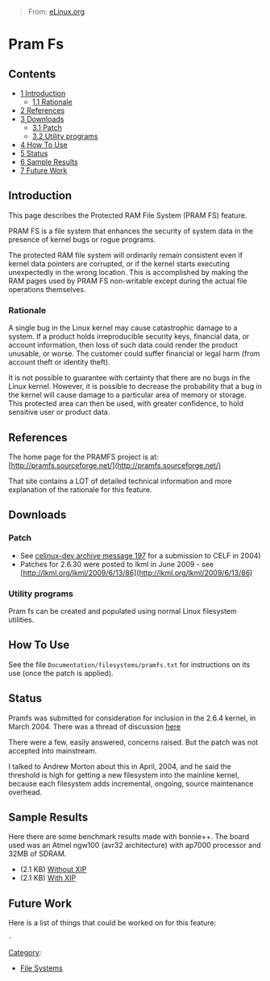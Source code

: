 > From: [eLinux.org](http://eLinux.org/Pram_Fs "http://eLinux.org/Pram_Fs")


# Pram Fs



## Contents

-   [1 Introduction](#introduction)
    -   [1.1 Rationale](#rationale)
-   [2 References](#references)
-   [3 Downloads](#downloads)
    -   [3.1 Patch](#patch)
    -   [3.2 Utility programs](#utility-programs)
-   [4 How To Use](#how-to-use)
-   [5 Status](#status)
-   [6 Sample Results](#sample-results)
-   [7 Future Work](#future-work)

## Introduction

This page describes the Protected RAM File System (PRAM FS) feature.

PRAM FS is a file system that enhances the security of system data in
the presence of kernel bugs or rogue programs.

The protected RAM file system will ordinarily remain consistent even if
kernel data pointers are corrupted, or if the kernel starts executing
unexpectedly in the wrong location. This is accomplished by making the
RAM pages used by PRAM FS non-writable except during the actual file
operations themselves.

### Rationale

A single bug in the Linux kernel may cause catastrophic damage to a
system. If a product holds irreproducible security keys, financial data,
or account information, then loss of such data could render the product
unusable, or worse. The customer could suffer financial or legal harm
(from account theft or identity theft).

It is not possible to guarantee with certainty that there are no bugs in
the Linux kernel. However, it is possible to decrease the probability
that a bug in the kernel will cause damage to a particular area of
memory or storage. This protected area can then be used, with greater
confidence, to hold sensitive user or product data.

## References

The home page for the PRAMFS project is at:
[http://pramfs.sourceforge.net/](http://pramfs.sourceforge.net/)

That site contains a LOT of detailed technical information and more
explanation of the rationale for this feature.

## Downloads

### Patch

-   See [celinux-dev archive message
    197](http://tree.celinuxforum.org/pipermail/celinux-dev/2004-September/000197.html)
    for a submission to CELF in 2004)
-   Patches for 2.6.30 were posted to lkml in June 2009 - see
    [http://lkml.org/lkml/2009/6/13/86](http://lkml.org/lkml/2009/6/13/86)

### Utility programs

Pram fs can be created and populated using normal Linux filesystem
utilities.

## How To Use

See the file `Documentation/filesystems/pramfs.txt` for instructions on
its use (once the patch is applied).

## Status

Pramfs was submitted for consideration for inclusion in the 2.6.4
kernel, in March 2004. There was a thread of discussion
[here](http://groups.google.com/groups?hl=en&lr=&threadm=1vJLx-4GI-57%40gated-at.bofh.it&rnum=1&prev=/groups%3Fhl%3Den%26lr%3D%26selm%3D1vJLx-4GI-57%2540gated-at.bofh.it)

There were a few, easily answered, concerns raised. But the patch was
not accepted into mainstream.

I talked to Andrew Morton about this in April, 2004, and he said the
threshold is high for getting a new filesystem into the mainline kernel,
because each filesystem adds incremental, ongoing, source maintenance
overhead.

## Sample Results

Here there are some benchmark results made with bonnie++. The board used
was an Atmel ngw100 (avr32 architecture) with ap7000 processor and 32MB
of SDRAM.

-   (2.1 KB) [Without
    XIP](http://eLinux.org/images/e/ea/Benchmark_bonnie--_pramfs_noxip.txt "Benchmark bonnie-- pramfs noxip.txt")
-   (2.1 KB) [With
    XIP](http://eLinux.org/images/6/66/Benchmark_bonnie--_pramfs_xip.txt "Benchmark bonnie-- pramfs xip.txt")

## Future Work

Here is a list of things that could be worked on for this feature:

    -


[Category](http://eLinux.org/Special:Categories "Special:Categories"):

-   [File Systems](http://eLinux.org/Category:File_Systems "Category:File Systems")

